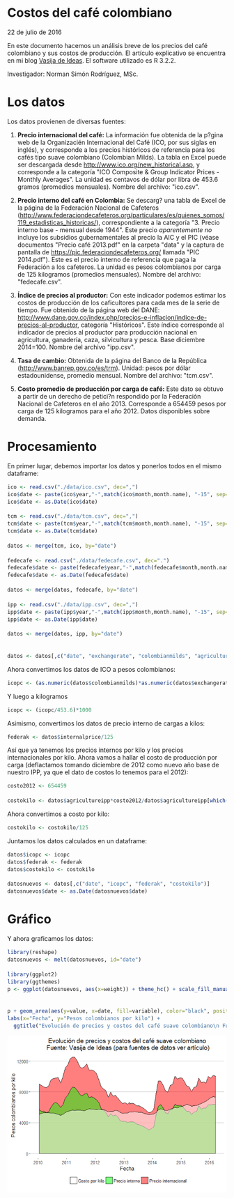 Costos del café colombiano
================
22 de julio de 2016

En este documento hacemos un análisis breve de los precios del café colombiano y sus costos de producción. El artículo explicativo se encuentra en mi blog [Vasija de Ideas](http://vasijadeideas.blogspot.com/2016/07/esta-gente-paga-para-que-la-dejen.html). El software utilizado es R 3.2.2.

Investigador: Norman Simón Rodríguez, MSc.

Los datos
=========

Los datos provienen de diversas fuentes:

1.  **Precio internacional del café:** La información fue obtenida de la p?gina web de la Organizacién Internacional del Café (ICO, por sus siglas en inglés), y corresponde a los precios históricos de referencia para los cafés tipo suave colombiano (Colombian Milds). La tabla en Excel puede ser descargada desde <http://www.ico.org/new_historical.asp>, y corresponde a la categoría "ICO Composite & Group Indicator Prices - Monthly Averages". La unidad es centavos de dólar por libra de 453.6 gramos (promedios mensuales). Nombre del archivo: "ico.csv".

2.  **Precio interno del café en Colombia:** Se descarg? una tabla de Excel de la página de la Federación Nacional de Cafeteros (<http://www.federaciondecafeteros.org/particulares/es/quienes_somos/119_estadisticas_historicas/>), correspondiente a la categoría "3. Precio interno base - mensual desde 1944". Este precio *aparentemente no* incluye los subsidios gubernamentales al precio la AIC y el PIC (véase documentos "Precio café 2013.pdf" en la carpeta "data" y la captura de pantalla de <https://pic.federaciondecafeteros.org/> llamada "PIC 2014.pdf"). Este es el precio interno de referencia que paga la Federación a los cafeteros. La unidad es pesos colombianos por carga de 125 kilogramos (promedios mensuales). Nombre del archivo: "fedecafe.csv".

3.  **Índice de precios al productor:** Con este indicador podemos estimar los costos de producción de los caficultores para cada mes de la serie de tiempo. Fue obtenido de la página web del DANE: <http://www.dane.gov.co/index.php/precios-e-inflacion/indice-de-precios-al-productor>, categoría "Históricos". Este índice corresponde al indicador de precios al productor para producción nacional en agricultura, ganadería, caza, silvicultura y pesca. Base diciembre 2014=100. Nombre del archivo "ipp.csv".

4.  **Tasa de cambio:** Obtenida de la página del Banco de la República (<http://www.banrep.gov.co/es/trm>). Unidad: pesos por dólar estadounidense, promedio mensual. Nombre del archivo: "tcm.csv".

5.  **Costo promedio de producción por carga de café:** Este dato se obtuvo a partir de un derecho de petici?n respondido por la Federación Nacional de Cafeteros en el año 2013. Corresponde a 654459 pesos por carga de 125 kilogramos para el año 2012. Datos disponibles sobre demanda.

Procesamiento
=============

En primer lugar, debemos importar los datos y ponerlos todos en el mismo dataframe:

``` r
ico <- read.csv("./data/ico.csv", dec=",")
ico$date <- paste(ico$year,"-",match(ico$month,month.name), "-15", sep="")
ico$date <- as.Date(ico$date)

tcm <- read.csv("./data/tcm.csv", dec=",")
tcm$date <- paste(tcm$year,"-",match(tcm$month,month.name), "-15", sep="")
tcm$date <- as.Date(tcm$date)

datos <- merge(tcm, ico, by="date")

fedecafe <- read.csv("./data/fedecafe.csv", dec=".")
fedecafe$date <- paste(fedecafe$year,"-",match(fedecafe$month,month.name), "-15", sep="")
fedecafe$date <- as.Date(fedecafe$date)

datos <- merge(datos, fedecafe, by="date")

ipp <- read.csv("./data/ipp.csv", dec=",")
ipp$date <- paste(ipp$year,"-",match(ipp$month,month.name), "-15", sep="")
ipp$date <- as.Date(ipp$date)

datos <- merge(datos, ipp, by="date")


datos <- datos[,c("date", "exchangerate", "colombianmilds", "agricultureipp", "internalprice")]
```

Ahora convertimos los datos de ICO a pesos colombianos:

``` r
icopc <- (as.numeric(datos$colombianmilds)*as.numeric(datos$exchangerate))/100
```

Y luego a kilogramos

``` r
icopc <- (icopc/453.6)*1000
```

Asimismo, convertimos los datos de precio interno de cargas a kilos:

``` r
federak <- datos$internalprice/125
```

Así que ya tenemos los precios internos por kilo y los precios internacionales por kilo. Ahora vamos a hallar el costo de producción por carga (deflactamos tomando diciembre de 2012 como nuevo año base de nuestro IPP, ya que el dato de costos lo tenemos para el 2012):

``` r
costo2012 <- 654459

costokilo <- datos$agricultureipp*costo2012/datos$agricultureipp[which(datos$date=="2012-12-15")]
```

Ahora convertimos a costo por kilo:

``` r
costokilo <- costokilo/125
```

Juntamos los datos calculados en un dataframe:

``` r
datos$icopc <- icopc
datos$federak <- federak
datos$costokilo <- costokilo

datosnuevos <- datos[,c("date", "icopc", "federak", "costokilo")]
datosnuevos$date <- as.Date(datosnuevos$date)
```

Gráfico
=======

Y ahora graficamos los datos:

``` r
library(reshape)
datosnuevos <- melt(datosnuevos, id="date")

library(ggplot2)
library(ggthemes)
p <- ggplot(datosnuevos, aes(x=weight)) + theme_hc() + scale_fill_manual(values=c("red", "green", "white") ,breaks=c("costokilo", "federak", "icopc"), name="", labels=c("Costo por kilo", "Precio interno", "Precio internacional"))

                                                                        
p + geom_area(aes(y=value, x=date, fill=variable), color="black", position = 'identity', alpha = 0.5) +
labs(x="Fecha", y="Pesos colombianos por kilo") + 
  ggtitle("Evolución de precios y costos del café suave colombiano\n Fuente: Vasija de Ideas (para fuentes de datos ver artículo)")
```

![](README_files/figure-markdown_github/unnamed-chunk-8-1.png)
